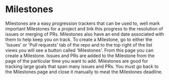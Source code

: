 # Milestones

Milestones are a easy progression trackers that can be used to, well mark important Milestones for a project and link this progress to the resolution of issues or merging of PRs. Milestones also have an end date associated with them to help keep you on track. To create a Milestone, go to either the 'Issues' or 'Pull requests' tab of the repo and to the top right of the list views you will see a button called 'Milestones'. From this page you can create a Milestone. Issues and PRs are added to the Milestone from the page of the particular time you want to add. Milestones are good for tracking large goals that span many issues and PRs. You must go back to the Milestones page and close it manually to meat the Milestones deadline.
